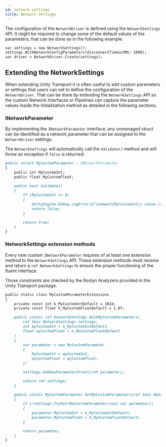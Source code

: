 ```yaml
---
id: network-settings
title: Network Settings
---
```


The configuration of the `NetworkDriver` is defined using the `NetworkSettings` API. It might be required to change some of the default values of the parameters, that can be done as in the following example.
```markdown title="NetworkSettings example"
var settings = new NetworkSettings();
settings.WithNetworkConfigParameters(disconnectTimeoutMS: 1000);
var driver = NetworkDriver.Create(settings);
```
## Extending the NetworkSettings
When extending Unity Transport it is often useful to add custom parameters or settings that users can set to define the configuration of the `NetworkDriver`.
That can be done by extending the `NetworkSettings` API so the custom Network Interfaces or Pipelines can capture the parameter values inside the Initialization method as detailed in the following sections.

### INetworkParameter
By implementing the `INetworkParameter` interface, any unmanaged struct can be identified as a network parameter that can be assigned to the `NetworkDriver` settings.

The `NetworkSettings` will automatically call the `Validate()` method and will throw an exception if `false` is returned.

```markdown title="INetworkParameter example"
public struct MyCustomParameter : INetworkParameter
{
    public int MyCustomInt;
    public float MyCustomFloat;

    public bool Validate()
    {
        if (MyCustomInt <= 0)
        {
            UnityEngine.Debug.LogError($"{nameof(MyCustomInt)} value ({MyCustomInt}) must be greater than 0");
            return false;
        }

        return true;
    }
}
```

### NetworkSettings extension methods
Every new custom `INetworkParameter` requires of at least one extension method to the `NetworkSettings` API. These extension methods must receive and return a `ref NetworkSettings` to ensure the proper functioning of the fluent interface.

Those constraints are checked by the Roslyn Analyzers provided in the Unity Transport package.

```markdown title="NetworkSettings extension methods example"
public static class MyCustomParameterExtensions
{
    private const int k_MyCustomIntDefault = 1024;
    private const float k_MyCustomFloatDefault = 1.0f;

    public static ref NetworkSettings WithMyCustomParameters(
        ref this NetworkSettings settings,
        int myCustomInt = k_MyCustomIntDefault,
        float myCustomFloat = k_MyCustomFloatDefault
    )
    {
        var parameter = new MyCustomParameter
        {
            MyCustomInt = myCustomInt,
            myCustomFloat = myCustomFloat,
        };

        settings.AddRawParameterStruct(ref parameter);

        return ref settings;
    }

    public static MyCustomParameter GetMyCustomParameters(ref this NetworkSettings settings)
    {
        if (!settings.TryGet<MyCustomParameter>(out var parameter))
        {
            parameter.MyCustomInt = k_MyCustomIntDefault;
            parameter.MyCustomFloat = k_MyCustomFloatDefault;
        }

        return parameter;
    }
}
```